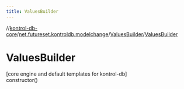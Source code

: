 ```yaml
---
title: ValuesBuilder
---
```

//[kontrol-db-core](../../../index.html)/[net.futureset.kontroldb.modelchange](../index.html)/[ValuesBuilder](index.html)/[ValuesBuilder](-values-builder.html)



# ValuesBuilder



[core engine and default templates for kontrol-db]\
constructor()




